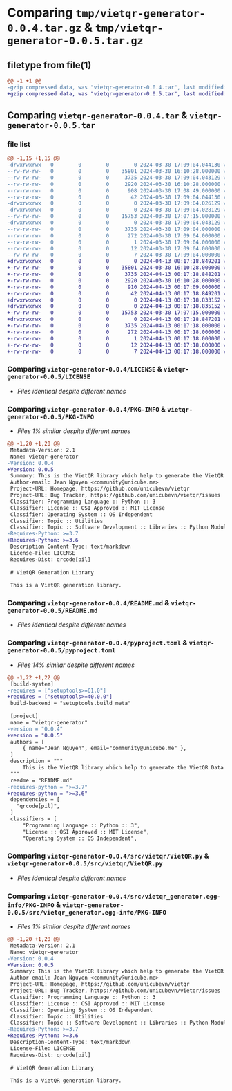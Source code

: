 # Comparing `tmp/vietqr-generator-0.0.4.tar.gz` & `tmp/vietqr-generator-0.0.5.tar.gz`

## filetype from file(1)

```diff
@@ -1 +1 @@
-gzip compressed data, was "vietqr-generator-0.0.4.tar", last modified: Sat Mar 30 17:09:04 2024, max compression
+gzip compressed data, was "vietqr-generator-0.0.5.tar", last modified: Sat Apr 13 00:17:18 2024, max compression
```

## Comparing `vietqr-generator-0.0.4.tar` & `vietqr-generator-0.0.5.tar`

### file list

```diff
@@ -1,15 +1,15 @@
-drwxrwxrwx   0        0        0        0 2024-03-30 17:09:04.044130 vietqr-generator-0.0.4/
--rw-rw-rw-   0        0        0    35801 2024-03-30 16:10:28.000000 vietqr-generator-0.0.4/LICENSE
--rw-rw-rw-   0        0        0     3735 2024-03-30 17:09:04.043129 vietqr-generator-0.0.4/PKG-INFO
--rw-rw-rw-   0        0        0     2920 2024-03-30 16:10:28.000000 vietqr-generator-0.0.4/README.md
--rw-rw-rw-   0        0        0      908 2024-03-30 17:08:49.000000 vietqr-generator-0.0.4/pyproject.toml
--rw-rw-rw-   0        0        0       42 2024-03-30 17:09:04.044130 vietqr-generator-0.0.4/setup.cfg
-drwxrwxrwx   0        0        0        0 2024-03-30 17:09:04.026129 vietqr-generator-0.0.4/src/
-drwxrwxrwx   0        0        0        0 2024-03-30 17:09:04.028129 vietqr-generator-0.0.4/src/vietqr/
--rw-rw-rw-   0        0        0    15753 2024-03-30 17:07:15.000000 vietqr-generator-0.0.4/src/vietqr/VietQR.py
-drwxrwxrwx   0        0        0        0 2024-03-30 17:09:04.043129 vietqr-generator-0.0.4/src/vietqr_generator.egg-info/
--rw-rw-rw-   0        0        0     3735 2024-03-30 17:09:04.000000 vietqr-generator-0.0.4/src/vietqr_generator.egg-info/PKG-INFO
--rw-rw-rw-   0        0        0      272 2024-03-30 17:09:04.000000 vietqr-generator-0.0.4/src/vietqr_generator.egg-info/SOURCES.txt
--rw-rw-rw-   0        0        0        1 2024-03-30 17:09:04.000000 vietqr-generator-0.0.4/src/vietqr_generator.egg-info/dependency_links.txt
--rw-rw-rw-   0        0        0       12 2024-03-30 17:09:04.000000 vietqr-generator-0.0.4/src/vietqr_generator.egg-info/requires.txt
--rw-rw-rw-   0        0        0        7 2024-03-30 17:09:04.000000 vietqr-generator-0.0.4/src/vietqr_generator.egg-info/top_level.txt
+drwxrwxrwx   0        0        0        0 2024-04-13 00:17:18.849201 vietqr-generator-0.0.5/
+-rw-rw-rw-   0        0        0    35801 2024-03-30 16:10:28.000000 vietqr-generator-0.0.5/LICENSE
+-rw-rw-rw-   0        0        0     3735 2024-04-13 00:17:18.848201 vietqr-generator-0.0.5/PKG-INFO
+-rw-rw-rw-   0        0        0     2920 2024-03-30 16:10:28.000000 vietqr-generator-0.0.5/README.md
+-rw-rw-rw-   0        0        0      910 2024-04-13 00:17:09.000000 vietqr-generator-0.0.5/pyproject.toml
+-rw-rw-rw-   0        0        0       42 2024-04-13 00:17:18.849201 vietqr-generator-0.0.5/setup.cfg
+drwxrwxrwx   0        0        0        0 2024-04-13 00:17:18.833152 vietqr-generator-0.0.5/src/
+drwxrwxrwx   0        0        0        0 2024-04-13 00:17:18.835152 vietqr-generator-0.0.5/src/vietqr/
+-rw-rw-rw-   0        0        0    15753 2024-03-30 17:07:15.000000 vietqr-generator-0.0.5/src/vietqr/VietQR.py
+drwxrwxrwx   0        0        0        0 2024-04-13 00:17:18.847201 vietqr-generator-0.0.5/src/vietqr_generator.egg-info/
+-rw-rw-rw-   0        0        0     3735 2024-04-13 00:17:18.000000 vietqr-generator-0.0.5/src/vietqr_generator.egg-info/PKG-INFO
+-rw-rw-rw-   0        0        0      272 2024-04-13 00:17:18.000000 vietqr-generator-0.0.5/src/vietqr_generator.egg-info/SOURCES.txt
+-rw-rw-rw-   0        0        0        1 2024-04-13 00:17:18.000000 vietqr-generator-0.0.5/src/vietqr_generator.egg-info/dependency_links.txt
+-rw-rw-rw-   0        0        0       12 2024-04-13 00:17:18.000000 vietqr-generator-0.0.5/src/vietqr_generator.egg-info/requires.txt
+-rw-rw-rw-   0        0        0        7 2024-04-13 00:17:18.000000 vietqr-generator-0.0.5/src/vietqr_generator.egg-info/top_level.txt
```

### Comparing `vietqr-generator-0.0.4/LICENSE` & `vietqr-generator-0.0.5/LICENSE`

 * *Files identical despite different names*

### Comparing `vietqr-generator-0.0.4/PKG-INFO` & `vietqr-generator-0.0.5/PKG-INFO`

 * *Files 1% similar despite different names*

```diff
@@ -1,20 +1,20 @@
 Metadata-Version: 2.1
 Name: vietqr-generator
-Version: 0.0.4
+Version: 0.0.5
 Summary: This is the VietQR library which help to generate the VietQR Data String, which align with VietQR specifications. (The current VietQR Specification was announced by Napas on 21 Apr 2021)
 Author-email: Jean Nguyen <community@unicube.me>
 Project-URL: Homepage, https://github.com/unicubevn/vietqr
 Project-URL: Bug Tracker, https://github.com/unicubevn/vietqr/issues
 Classifier: Programming Language :: Python :: 3
 Classifier: License :: OSI Approved :: MIT License
 Classifier: Operating System :: OS Independent
 Classifier: Topic :: Utilities
 Classifier: Topic :: Software Development :: Libraries :: Python Modules
-Requires-Python: >=3.7
+Requires-Python: >=3.6
 Description-Content-Type: text/markdown
 License-File: LICENSE
 Requires-Dist: qrcode[pil]
 
 # VietQR Generation Library
 
 This is a VietQR generation library.
```

### Comparing `vietqr-generator-0.0.4/README.md` & `vietqr-generator-0.0.5/README.md`

 * *Files identical despite different names*

### Comparing `vietqr-generator-0.0.4/pyproject.toml` & `vietqr-generator-0.0.5/pyproject.toml`

 * *Files 14% similar despite different names*

```diff
@@ -1,22 +1,22 @@
 [build-system]
-requires = ["setuptools>=61.0"]
+requires = ["setuptools>=40.0.0"]
 build-backend = "setuptools.build_meta"
 
 [project]
 name = "vietqr-generator"
-version = "0.0.4"
+version = "0.0.5"
 authors = [
     { name="Jean Nguyen", email="community@unicube.me" },
 ]
 description = """
     This is the VietQR library which help to generate the VietQR Data String, which align with VietQR specifications. (The current VietQR Specification was announced by Napas on 21 Apr 2021)
 """
 readme = "README.md"
-requires-python = ">=3.7"
+requires-python = ">=3.6"
 dependencies = [
   "qrcode[pil]",
 ]
 classifiers = [
     "Programming Language :: Python :: 3",
     "License :: OSI Approved :: MIT License",
     "Operating System :: OS Independent",
```

### Comparing `vietqr-generator-0.0.4/src/vietqr/VietQR.py` & `vietqr-generator-0.0.5/src/vietqr/VietQR.py`

 * *Files identical despite different names*

### Comparing `vietqr-generator-0.0.4/src/vietqr_generator.egg-info/PKG-INFO` & `vietqr-generator-0.0.5/src/vietqr_generator.egg-info/PKG-INFO`

 * *Files 1% similar despite different names*

```diff
@@ -1,20 +1,20 @@
 Metadata-Version: 2.1
 Name: vietqr-generator
-Version: 0.0.4
+Version: 0.0.5
 Summary: This is the VietQR library which help to generate the VietQR Data String, which align with VietQR specifications. (The current VietQR Specification was announced by Napas on 21 Apr 2021)
 Author-email: Jean Nguyen <community@unicube.me>
 Project-URL: Homepage, https://github.com/unicubevn/vietqr
 Project-URL: Bug Tracker, https://github.com/unicubevn/vietqr/issues
 Classifier: Programming Language :: Python :: 3
 Classifier: License :: OSI Approved :: MIT License
 Classifier: Operating System :: OS Independent
 Classifier: Topic :: Utilities
 Classifier: Topic :: Software Development :: Libraries :: Python Modules
-Requires-Python: >=3.7
+Requires-Python: >=3.6
 Description-Content-Type: text/markdown
 License-File: LICENSE
 Requires-Dist: qrcode[pil]
 
 # VietQR Generation Library
 
 This is a VietQR generation library.
```

